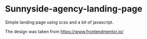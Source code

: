 # Sunnyside-agency-landing-page
Simple landing page using scss and a bit of javascript.

The design was taken from https://www.frontendmentor.io/
